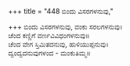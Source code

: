 +++
title = "448 ಬಿಂದು ವಿಸರಗಳನುವು,"

+++
ಬಿಂದು ವಿಸರಗಳನುವು, ವಂಕು ಸರಲಗಳನುವು।  
ಚೆಂದ ಕಣ್ಣಿಗೆ ವರ್ಣವಿವಿಧಂಗಳನುವು॥  
ಚೆಂದ ವೇಗ ಸ್ತಿಮಿತದನುವು, ಹುಳಿಯುಪ್ಪನುವು।  
ದ್ವಂದ್ವದನುವುಗಳಂದ - ಮಂಕುತಿಮ್ಮ॥  
